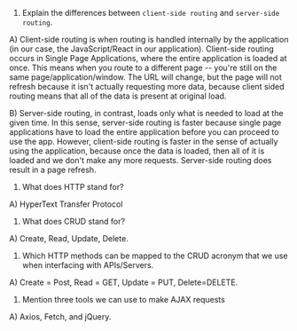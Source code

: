 1.  Explain the differences between `client-side routing` and `server-side routing`.

A) Client-side routing is when routing is handled internally by the application (in our case, the JavaScript/React in our application). Client-side routing occurs in Single Page Applications, where the entire application is loaded at once. This means when you route to a different page -- you're still on the same page/application/window. The URL will change, but the page will not refresh because it isn't actually requesting more data, because client sided routing means that all of the data is present at original load.

B) Server-side routing, in contrast, loads only what is needed to load at the given time. In this sense, server-side routing is faster because single page applications have to load the entire application before you can proceed to use the app. However, client-side routing is faster in the sense of actually using the application, because once the data is loaded, then all of it is loaded and we don't make any more requests. Server-side routing does result in a page refresh.

1.  What does HTTP stand for?

A) HyperText Transfer Protocol

1.  What does CRUD stand for?

A) Create, Read, Update, Delete.

1.  Which HTTP methods can be mapped to the CRUD acronym that we use when interfacing with APIs/Servers.

A) Create = Post, Read = GET, Update = PUT, Delete=DELETE.

1.  Mention three tools we can use to make AJAX requests

A) Axios, Fetch, and jQuery.
